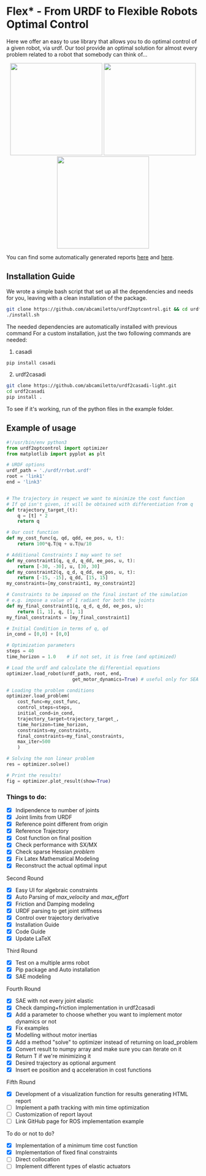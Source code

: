# Flex* - From URDF to Flexible Robots Optimal Control
Here we offer an easy to use library that allows you to do optimal control of a given robot, via urdf.
Our tool provide an optimal solution for almost every problem related to a robot that somebody can think of...

<p align="center">
  <img src="https://github.com/marcobiasizzo/flex_video/blob/main/videos/rrbot.gif" width="240" height="240" /> <img src="https://github.com/marcobiasizzo/flex_video/blob/main/videos/jump.gif" width="240" height="240" /> <img src="https://github.com/marcobiasizzo/flex_video/blob/main/videos/panda.gif" width="240" height="240" />
</p>

You can find some automatically generated reports [here](https://htmlpreview.github.io/?https://github.com/marcobiasizzo/flex_videos/tree/main/reports/rrbot_p2p_low_energy_report.html) and [here](https://htmlpreview.github.io/?https://github.com/marcobiasizzo/flex_videos/tree/main/reports/rrbot_p2p_max_speed_report.html).

## Installation Guide
We wrote a simple bash script that set up all the dependencies and needs for you, leaving with a clean installation of the package.

```bash
git clone https://github.com/abcamiletto/urdf2optcontrol.git && cd urdf2optcontrol
./install.sh
```

The needed dependencies are automatically installed with previous command
For a custom installation, just the two following commands are needed:

1. casadi

```bash
pip install casadi
```
    
2. urdf2casadi
    
```bash
git clone https://github.com/abcamiletto/urdf2casadi-light.git
cd urdf2casadi
pip install .
```


To see if it's working, run of the python files in the example folder.


## Example of usage
```python
#!/usr/bin/env python3
from urdf2optcontrol import optimizer
from matplotlib import pyplot as plt 

# URDF options
urdf_path = './urdf/rrbot.urdf'
root = 'link1'
end = 'link3'


# The trajectory in respect we want to minimize the cost function
# If qd isn't given, it will be obtained with differentiation from q
def trajectory_target_(t):
    q = [t] * 2
    return q

# Our cost function
def my_cost_func(q, qd, qdd, ee_pos, u, t):
    return 100*q.T@q + u.T@u/10

# Additional Constraints I may want to set
def my_constraint1(q, q_d, q_dd, ee_pos, u, t):
    return [-30, -30], u, [30, 30]
def my_constraint2(q, q_d, q_dd, ee_pos, u, t):
    return [-15, -15], q_dd, [15, 15]
my_constraints=[my_constraint1, my_constraint2]

# Constraints to be imposed on the final instant of the simulation
# e.g. impose a value of 1 radiant for both the joints
def my_final_constraint1(q, q_d, q_dd, ee_pos, u):
    return [1, 1], q, [1, 1]
my_final_constraints = [my_final_constraint1] 

# Initial Condition in terms of q, qd
in_cond = [0,0] + [0,0]

# Optimization parameters
steps = 40
time_horizon = 1.0    # if not set, it is free (and optimized)

# Load the urdf and calculate the differential equations
optimizer.load_robot(urdf_path, root, end, 
                        get_motor_dynamics=True) # useful only for SEA (default is True)

# Loading the problem conditions
optimizer.load_problem(
    cost_func=my_cost_func,
    control_steps=steps,
    initial_cond=in_cond,
    trajectory_target=trajectory_target_,
    time_horizon=time_horizon,
    constraints=my_constraints, 
    final_constraints=my_final_constraints,
    max_iter=500
    )

# Solving the non linear problem
res = optimizer.solve()

# Print the results!
fig = optimizer.plot_result(show=True)
```


### Things to do:

- [x] Indipendence to number of joints
- [x] Joint limits from URDF
- [x] Reference point different from origin
- [x] Reference Trajectory
- [x] Cost function on final position
- [x] Check performance with SX/MX
- [x] Check sparse Hessian *problem*
- [x] Fix Latex Mathematical Modeling
- [x] Reconstruct the actual optimal input

Second Round

- [x] Easy UI for algebraic constraints
- [x] Auto Parsing of *max_velocity* and *max_effort*
- [x] Friction and Damping modeling 
- [x] URDF parsing to get joint stiffness 
- [x] Control over trajectory derivative
- [x] Installation Guide
- [x] Code Guide 
- [x] Update LaTeX

Third Round

- [x] Test on a multiple arms robot
- [x] Pip package and Auto installation
- [x] SAE modeling

Fourth Round

- [x] SAE with not every joint elastic
- [x] Check damping+friction implementation in urdf2casadi
- [x] Add a parameter to choose whether you want to implement motor dynamics or not
- [x] Fix examples
- [x] Modelling without motor inertias
- [x] Add a method "solve" to optimizer instead of returning on load_problem
- [x] Convert result to numpy array and make sure you can iterate on it
- [x] Return T if we're minimizing it
- [x] Desired trajectory as optional argument
- [x] Insert ee position and q acceleration in cost functions

Fifth Round

- [x] Development of a visualization function for results generating HTML report
- [ ] Implement a path tracking with min time optimization
- [ ] Customization of report layout
- [ ] Link GitHub page for ROS implementation example

To do or not to do?

- [x] Implementation of a minimum time cost function 
- [x] Implementation of fixed final constraints
- [ ] Direct collocation
- [ ] Implement different types of elastic actuators

